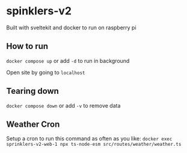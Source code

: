 # spinklers-v2

Built with sveltekit and docker to run on raspberry pi


## How to run
`docker compose up` or add `-d` to run in background

Open site by going to `localhost`


## Tearing down
`docker compose down` or add `-v` to remove data


## Weather Cron

Setup a cron to run this command as often as you like: `docker exec sprinklers-v2-web-1 npx ts-node-esm src/routes/weather/weather.ts` 